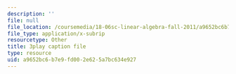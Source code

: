```yaml
---
description: ''
file: null
file_location: /coursemedia/18-06sc-linear-algebra-fall-2011/a9652bc6b7e9fd002e625a7bc634e927_0h43aV4aH7I.srt
file_type: application/x-subrip
resourcetype: Other
title: 3play caption file
type: resource
uid: a9652bc6-b7e9-fd00-2e62-5a7bc634e927
---
```

